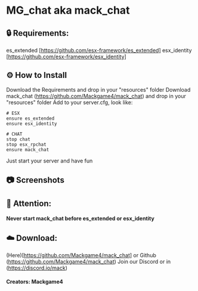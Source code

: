 # MG_chat aka mack_chat

## 🔒 Requirements:
es_extended [https://github.com/esx-framework/es_extended]
esx_identity [https://github.com/esx-framework/esx_identity]

## ⚙️ How to Install
Download the Requirements and drop in your "resources" folder
Download mack_chat (https://github.com/Mackgame4/mack_chat) and drop in your "resources" folder
Add to your server.cfg, look like:
```
# ESX
ensure es_extended
ensure esx_identity

# CHAT
stop chat
stop esx_rpchat
ensure mack_chat
```
Just start your server and have fun

## 📷 Screenshots

## 🔖 Attention:
#### Never start mack_chat before es_extended or esx_identity

## ☁️ Download:
(Here)[https://github.com/Mackgame4/mack_chat] or Github (https://github.com/Mackgame4/mack_chat)
Join our Discord or in (https://discord.io/mack)
#### Creators: Mackgame4
